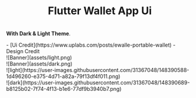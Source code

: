 <h1 align="center">Flutter Wallet App Ui</h1><br> <b>With Dark & Light Theme</b>.</p>
- [Ui Credit](https://www.uplabs.com/posts/ewalle-portable-wallet) - Design Credit
<br> 
![Banner](assets/light.png)
<br> 
![Banner](assets/dark.png)
<br> 
![light](https://user-images.githubusercontent.com/31367048/148390588-1d496260-e375-4d71-a82a-79f13df4f011.png)
<br>
![dark](https://user-images.githubusercontent.com/31367048/148390689-b8125b02-7f74-4f13-b1e6-77df9b3940b7.png)
